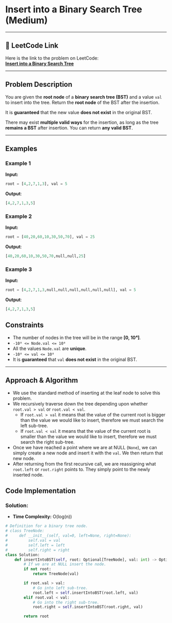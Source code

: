# Insert into a Binary Search Tree (Medium)

---

## 🔗 LeetCode Link

Here is the link to the problem on LeetCode:  
[**Insert into a Binary Search Tree**](https://leetcode.com/problems/insert-into-a-binary-search-tree/)

---

## Problem Description

You are given the **root node** of a **binary search tree (BST)** and a value `val` to insert into the tree. Return the **root node** of the BST after the insertion.

It is **guaranteed** that the new value **does not exist** in the original BST.

There may exist **multiple valid ways** for the insertion, as long as the tree **remains a BST** after insertion. You can return **any valid BST**.

---

## Examples

### **Example 1**

**Input:**

```python
root = [4,2,7,1,3], val = 5
```

**Output**:

```python
[4,2,7,1,3,5]
```

### **Example 2**

**Input:**

```python
root = [40,20,60,10,30,50,70], val = 25
```

**Output**:

```python
[40,20,60,10,30,50,70,null,null,25]
```

### **Example 3**

**Input:**

```python
root = [4,2,7,1,3,null,null,null,null,null,null], val = 5
```

**Output**:

```python
[4,2,7,1,3,5]
```

## Constraints

- The number of nodes in the tree will be in the range **[0, 10⁴]**.
- `-10⁸ <= Node.val <= 10⁸`
- All the values `Node.val` are **unique**.
- `-10⁸ <= val <= 10⁸`
- It is **guaranteed** that `val` **does not exist** in the original BST.

---

## Approach & Algorithm

- We use the standard method of inserting at the leaf node to solve this problem.
- We recursively traverse down the tree depending upon whether `root.val > val` or `root.val < val`.
  - If `root.val > val` it means that the value of the current root is bigger than the value we would like to insert, therefore we must search the left sub-tree.
  - If `root.val < val` it means that the value of the current root is smaller than the value we would like to insert, therefore we must search the right sub-tree.
- Once we have reached a point where we are at NULL (`None`), we can simply create a new node and insert it with the `val`. We then return that new node.
- After returning from the first recursive call, we are reassigning what `root.left` or `root.right` points to. They simply point to the newly inserted node.

## Code Implementation

### Solution:

- **Time Complexity:** O(log(n))

```python
# Definition for a binary tree node.
# class TreeNode:
#     def __init__(self, val=0, left=None, right=None):
#         self.val = val
#         self.left = left
#         self.right = right
class Solution:
    def insertIntoBST(self, root: Optional[TreeNode], val: int) -> Optional[TreeNode]:
        # If we are at NULL insert the node.
        if not root:
            return TreeNode(val)

        if root.val > val:
            # Go into left sub-tree.
            root.left = self.insertIntoBST(root.left, val)
        elif root.val < val:
            # Go into the right sub-tree.
            root.right = self.insertIntoBST(root.right, val)

        return root
```
